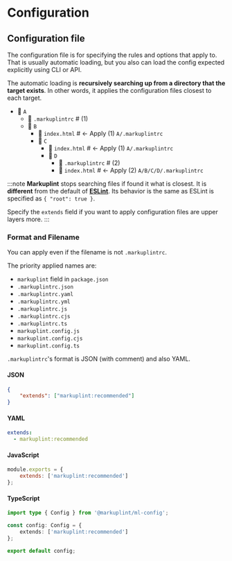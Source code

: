 # Configuration

## Configuration file

The configuration file is for specifying the rules and options that apply to. That is usually automatic loading, but you also can load the config expected explicitly using CLI or API.

The automatic loading is **recursively searching up from a directory that the target exists**. In other words, it applies the configuration files closest to each target.

<file-tree>

- 📂 `A`
  - 📄 `.markuplintrc` # (1)
  - 📂 `B`
    - 📄 `index.html` # <- Apply (1) `A/.markuplintrc`
    - 📂 `C`
      - 📄 `index.html` # <- Apply (1) `A/.markuplintrc`
      - 📂 `D`
        - 📄 `.markuplintrc` # (2)
        - 📄 `index.html` # <- Apply (2) `A/B/C/D/.markuplintrc`

</file-tree>

:::note
**Markuplint** stops searching files if found it what is closest. It is **different** from the default of [**ESLint**](https://eslint.org/docs/latest/user-guide/configuring/configuration-files#cascading-and-hierarchy). Its behavior is the same as ESLint is specified as `{ "root": true }`.

Specify the `extends` field if you want to apply configuration files are upper layers more.
:::

### Format and Filename

You can apply even if the filename is not `.markuplintrc`.

The priority applied names are:

- `markuplint` field in `package.json`
- `.markuplintrc.json`
- `.markuplintrc.yaml`
- `.markuplintrc.yml`
- `.markuplintrc.js`
- `.markuplintrc.cjs`
- `.markuplintrc.ts`
- `markuplint.config.js`
- `markuplint.config.cjs`
- `markuplint.config.ts`

`.markuplintrc`'s format is JSON (with comment) and also YAML.

#### JSON

```json
{
	"extends": ["markuplint:recommended"]
}
```
#### YAML

```yaml
extends:
  - markuplint:recommended
```

#### JavaScript

```js
module.exports = {
	extends: ['markuplint:recommended']
};
```

#### TypeScript

```ts
import type { Config } from '@markuplint/ml-config';

const config: Config = {
	extends: ['markuplint:recommended']
};

export default config;
```
